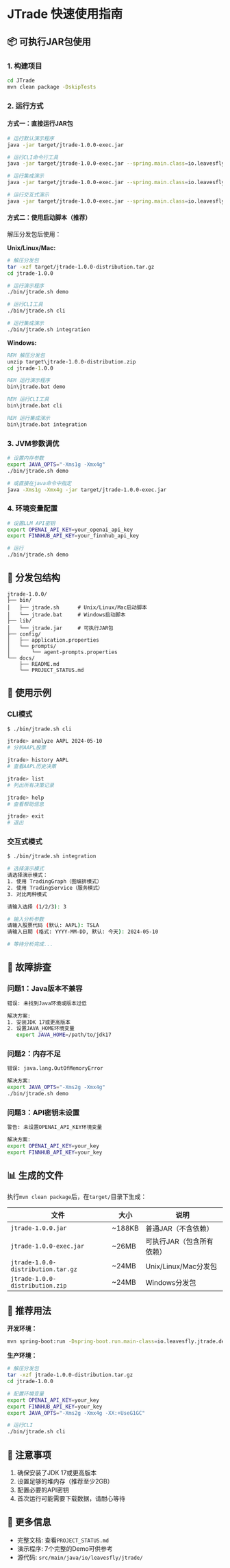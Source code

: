 # JTrade 快速使用指南

## 📦 可执行JAR包使用

### 1. 构建项目

```bash
cd JTrade
mvn clean package -DskipTests
```

### 2. 运行方式

#### 方式一：直接运行JAR包

```bash
# 运行默认演示程序
java -jar target/jtrade-1.0.0-exec.jar

# 运行CLI命令行工具
java -jar target/jtrade-1.0.0-exec.jar --spring.main.class=io.leavesfly.jtrade.cli.JTradeCLI

# 运行集成演示
java -jar target/jtrade-1.0.0-exec.jar --spring.main.class=io.leavesfly.jtrade.demo.IntegrationDemo

# 运行交互式演示
java -jar target/jtrade-1.0.0-exec.jar --spring.main.class=io.leavesfly.jtrade.demo.InteractiveDemo
```

#### 方式二：使用启动脚本（推荐）

解压分发包后使用：

**Unix/Linux/Mac:**
```bash
# 解压分发包
tar -xzf target/jtrade-1.0.0-distribution.tar.gz
cd jtrade-1.0.0

# 运行演示程序
./bin/jtrade.sh demo

# 运行CLI工具
./bin/jtrade.sh cli

# 运行集成演示
./bin/jtrade.sh integration
```

**Windows:**
```cmd
REM 解压分发包
unzip target\jtrade-1.0.0-distribution.zip
cd jtrade-1.0.0

REM 运行演示程序
bin\jtrade.bat demo

REM 运行CLI工具
bin\jtrade.bat cli

REM 运行集成演示
bin\jtrade.bat integration
```

### 3. JVM参数调优

```bash
# 设置内存参数
export JAVA_OPTS="-Xms1g -Xmx4g"
./bin/jtrade.sh demo

# 或直接在java命令中指定
java -Xms1g -Xmx4g -jar target/jtrade-1.0.0-exec.jar
```

### 4. 环境变量配置

```bash
# 设置LLM API密钥
export OPENAI_API_KEY=your_openai_api_key
export FINNHUB_API_KEY=your_finnhub_api_key

# 运行
./bin/jtrade.sh demo
```

## 📁 分发包结构

```
jtrade-1.0.0/
├── bin/
│   ├── jtrade.sh      # Unix/Linux/Mac启动脚本
│   └── jtrade.bat     # Windows启动脚本
├── lib/
│   └── jtrade.jar     # 可执行JAR包
├── config/
│   ├── application.properties
│   └── prompts/
│       └── agent-prompts.properties
└── docs/
    ├── README.md
    └── PROJECT_STATUS.md
```

## 🚀 使用示例

### CLI模式

```bash
$ ./bin/jtrade.sh cli

jtrade> analyze AAPL 2024-05-10
# 分析AAPL股票

jtrade> history AAPL
# 查看AAPL历史决策

jtrade> list
# 列出所有决策记录

jtrade> help
# 查看帮助信息

jtrade> exit
# 退出
```

### 交互式模式

```bash
$ ./bin/jtrade.sh integration

# 选择演示模式
请选择演示模式：
1. 使用 TradingGraph（图编排模式）
2. 使用 TradingService（服务模式）
3. 对比两种模式

请输入选择 (1/2/3): 3

# 输入分析参数
请输入股票代码 (默认: AAPL): TSLA
请输入日期 (格式: YYYY-MM-DD, 默认: 今天): 2024-05-10

# 等待分析完成...
```

## 🔧 故障排查

### 问题1：Java版本不兼容

```bash
错误: 未找到Java环境或版本过低

解决方案:
1. 安装JDK 17或更高版本
2. 设置JAVA_HOME环境变量
   export JAVA_HOME=/path/to/jdk17
```

### 问题2：内存不足

```bash
错误: java.lang.OutOfMemoryError

解决方案:
export JAVA_OPTS="-Xms2g -Xmx4g"
./bin/jtrade.sh demo
```

### 问题3：API密钥未设置

```bash
警告: 未设置OPENAI_API_KEY环境变量

解决方案:
export OPENAI_API_KEY=your_key
export FINNHUB_API_KEY=your_key
```

## 📊 生成的文件

执行`mvn clean package`后，在`target/`目录下生成：

| 文件 | 大小 | 说明 |
|-----|------|------|
| `jtrade-1.0.0.jar` | ~188KB | 普通JAR（不含依赖） |
| `jtrade-1.0.0-exec.jar` | ~26MB | 可执行JAR（包含所有依赖） |
| `jtrade-1.0.0-distribution.tar.gz` | ~24MB | Unix/Linux/Mac分发包 |
| `jtrade-1.0.0-distribution.zip` | ~24MB | Windows分发包 |

## 🎯 推荐用法

**开发环境：**
```bash
mvn spring-boot:run -Dspring-boot.run.main-class=io.leavesfly.jtrade.demo.IntegrationDemo
```

**生产环境：**
```bash
# 解压分发包
tar -xzf jtrade-1.0.0-distribution.tar.gz
cd jtrade-1.0.0

# 配置环境变量
export OPENAI_API_KEY=your_key
export FINNHUB_API_KEY=your_key
export JAVA_OPTS="-Xms2g -Xmx4g -XX:+UseG1GC"

# 运行CLI
./bin/jtrade.sh cli
```

## 📝 注意事项

1. 确保安装了JDK 17或更高版本
2. 设置足够的堆内存（推荐至少2GB）
3. 配置必要的API密钥
4. 首次运行可能需要下载数据，请耐心等待

## 🔗 更多信息

- 完整文档: 查看`PROJECT_STATUS.md`
- 演示程序: 7个完整的Demo可供参考
- 源代码: `src/main/java/io/leavesfly/jtrade/`
